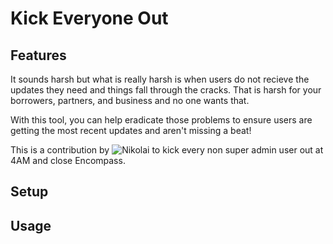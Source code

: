 # Kick Everyone Out

## Features

It sounds harsh but what is really harsh is when users do not recieve the updates they need and things fall through the cracks. That is harsh for your borrowers, partners, and business and no one wants that.

With this tool, you can help eradicate those problems to ensure users are getting the most recent updates and aren't missing a beat!

This is a contribution by ![Nikolai](https://encompdev.com/Products/ExitEncompassAt4AM) to kick every non super admin user out at 4AM and close Encompass. 

## Setup

## Usage
